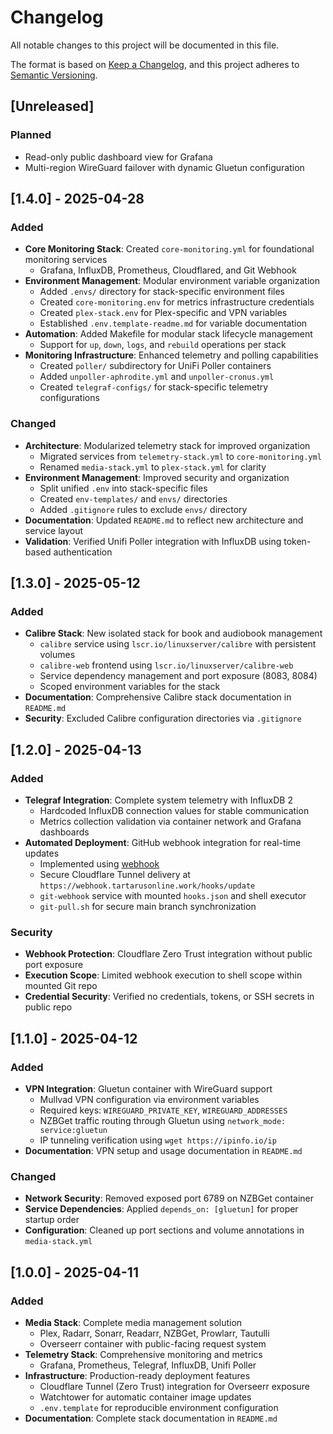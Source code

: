 # Changelog

All notable changes to this project will be documented in this file.

The format is based on [Keep a Changelog](https://keepachangelog.com/en/1.0.0/),
and this project adheres to [Semantic Versioning](https://semver.org/spec/v2.0.0.html).

## [Unreleased]

### Planned
- Read-only public dashboard view for Grafana
- Multi-region WireGuard failover with dynamic Gluetun configuration

## [1.4.0] - 2025-04-28

### Added
- **Core Monitoring Stack**: Created `core-monitoring.yml` for foundational monitoring services
  - Grafana, InfluxDB, Prometheus, Cloudflared, and Git Webhook
- **Environment Management**: Modular environment variable organization
  - Added `.envs/` directory for stack-specific environment files
  - Created `core-monitoring.env` for metrics infrastructure credentials
  - Created `plex-stack.env` for Plex-specific and VPN variables
  - Established `.env.template-readme.md` for variable documentation
- **Automation**: Added Makefile for modular stack lifecycle management
  - Support for `up`, `down`, `logs`, and `rebuild` operations per stack
- **Monitoring Infrastructure**: Enhanced telemetry and polling capabilities
  - Created `poller/` subdirectory for UniFi Poller containers
  - Added `unpoller-aphrodite.yml` and `unpoller-cronus.yml`
  - Created `telegraf-configs/` for stack-specific telemetry configurations

### Changed
- **Architecture**: Modularized telemetry stack for improved organization
  - Migrated services from `telemetry-stack.yml` to `core-monitoring.yml`
  - Renamed `media-stack.yml` to `plex-stack.yml` for clarity
- **Environment Management**: Improved security and organization
  - Split unified `.env` into stack-specific files
  - Created `env-templates/` and `envs/` directories
  - Added `.gitignore` rules to exclude `envs/` directory
- **Documentation**: Updated `README.md` to reflect new architecture and service layout
- **Validation**: Verified Unifi Poller integration with InfluxDB using token-based authentication

## [1.3.0] - 2025-05-12

### Added
- **Calibre Stack**: New isolated stack for book and audiobook management
  - `calibre` service using `lscr.io/linuxserver/calibre` with persistent volumes
  - `calibre-web` frontend using `lscr.io/linuxserver/calibre-web`
  - Service dependency management and port exposure (8083, 8084)
  - Scoped environment variables for the stack
- **Documentation**: Comprehensive Calibre stack documentation in `README.md`
- **Security**: Excluded Calibre configuration directories via `.gitignore`

## [1.2.0] - 2025-04-13

### Added
- **Telegraf Integration**: Complete system telemetry with InfluxDB 2
  - Hardcoded InfluxDB connection values for stable communication
  - Metrics collection validation via container network and Grafana dashboards
- **Automated Deployment**: GitHub webhook integration for real-time updates
  - Implemented using [webhook](https://github.com/adnanh/webhook)
  - Secure Cloudflare Tunnel delivery at `https://webhook.tartarusonline.work/hooks/update`
  - `git-webhook` service with mounted `hooks.json` and shell executor
  - `git-pull.sh` for secure main branch synchronization

### Security
- **Webhook Protection**: Cloudflare Zero Trust integration without public port exposure
- **Execution Scope**: Limited webhook execution to shell scope within mounted Git repo
- **Credential Security**: Verified no credentials, tokens, or SSH secrets in public repo

## [1.1.0] - 2025-04-12

### Added
- **VPN Integration**: Gluetun container with WireGuard support
  - Mullvad VPN configuration via environment variables
  - Required keys: `WIREGUARD_PRIVATE_KEY`, `WIREGUARD_ADDRESSES`
  - NZBGet traffic routing through Gluetun using `network_mode: service:gluetun`
  - IP tunneling verification using `wget https://ipinfo.io/ip`
- **Documentation**: VPN setup and usage documentation in `README.md`

### Changed
- **Network Security**: Removed exposed port 6789 on NZBGet container
- **Service Dependencies**: Applied `depends_on: [gluetun]` for proper startup order
- **Configuration**: Cleaned up port sections and volume annotations in `media-stack.yml`

## [1.0.0] - 2025-04-11

### Added
- **Media Stack**: Complete media management solution
  - Plex, Radarr, Sonarr, Readarr, NZBGet, Prowlarr, Tautulli
  - Overseerr container with public-facing request system
- **Telemetry Stack**: Comprehensive monitoring and metrics
  - Grafana, Prometheus, Telegraf, InfluxDB, Unifi Poller
- **Infrastructure**: Production-ready deployment features
  - Cloudflare Tunnel (Zero Trust) integration for Overseerr exposure
  - Watchtower for automatic container image updates
  - `.env.template` for reproducible environment configuration
- **Documentation**: Complete stack documentation in `README.md`